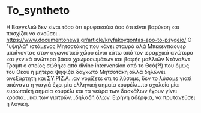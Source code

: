 # To_syntheto
Η Βαγγελιώ δεν είναι τόσο ότι κρυφακούει όσο ότι είναι βαρύκοη και πασχίζει να ακούσει..   https://www.documentonews.gr/article/kryfakoygontas-apo-to-psygeio/
Ο "υψηλά" ιστάμενος Μητσοτάκης που κάνει σταυρό αλά Μπεκενπάουερ μπαίνοντας στον αγωνιστικό χώρο είναι κάτω από τον ιεραρχικά ανώτερο και γενικά ανώτερο βάσει χρωμοσωμάτων και βαφής μαλλιών Ντόναλντ Τραμπ ο οποίος σώθηκε από divine intervension από το Θεό(?!) που όμως του Θεού η μητέρα ψηφίζει
δαγκωτό Μητσοτάκη αλλά δηλώνει ανεξάρτητη και ΣΥ.ΡΙΖ.Α...αν νομίζετε ότι το λύσαμε, δεν το λύσαμε γιατί απέναντι η γιαγιά έχει μία ελληνική σημαία κουρέλι...το σχολείο μία ευρωπαϊκή σημαία κουρέλι και τα νεύρα των δασκάλων έχουν γίνει κρόσια....και των γιατρών...δηλαδή όλων. Ειρήνη αδέρφια, να πρυτανεύσει η λογική.
